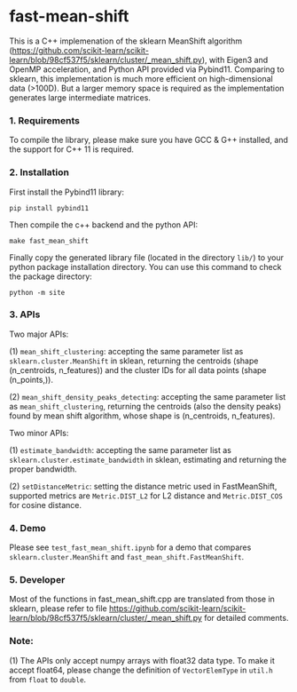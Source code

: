 # fast-mean-shift
This is a C++ implemenation of the sklearn MeanShift algorithm 
(https://github.com/scikit-learn/scikit-learn/blob/98cf537f5/sklearn/cluster/_mean_shift.py),
with Eigen3 and OpenMP acceleration, and Python API provided via Pybind11. Comparing to sklearn, this implementation is much more efficient on high-dimensional data (>100D). But a larger memory space is required as the implementation generates large intermediate matrices. 

### 1. Requirements
To compile the library, please make sure you have GCC & G++ installed, and the support for C++ 11 is required.

### 2. Installation
First install the Pybind11 library:
```
pip install pybind11
```
Then compile the c++ backend and the python API:
```
make fast_mean_shift
```
Finally copy the generated library file (located in the directory `lib/`) to your python package installation directory. You can use this command to check the package directory:
```
python -m site
```

### 3. APIs
Two major APIs:

(1) `mean_shift_clustering`: accepting the same parameter list as `sklearn.cluster.MeanShift` in sklean,  returning the centroids (shape (n_centroids, n_features)) and the cluster IDs for all data points (shape (n_points,)).

(2) `mean_shift_density_peaks_detecting`: accepting the same parameter list as `mean_shift_clustering`, returning the centroids (also the density peaks) found by mean shift algorithm, whose shape is (n_centroids, n_features).

Two minor APIs:

(1) `estimate_bandwidth`: accepting the same parameter list as `sklearn.cluster.estimate_bandwidth` in sklean, estimating and returning the proper bandwidth.

(2) `setDistanceMetric`: setting the distance metric used in FastMeanShift, supported metrics are `Metric.DIST_L2` for L2 distance and `Metric.DIST_COS` for cosine distance.


### 4. Demo
Please see `test_fast_mean_shift.ipynb` for a demo that compares `sklearn.cluster.MeanShift` and `fast_mean_shift.FastMeanShift`. 

### 5. Developer
Most of the functions in fast_mean_shift.cpp are translated from those in sklearn, please refer to file https://github.com/scikit-learn/scikit-learn/blob/98cf537f5/sklearn/cluster/_mean_shift.py for detailed comments. 

### Note:
(1) The APIs only accept numpy arrays with float32 data type. To make it accept float64, please change the definition of `VectorElemType` in `util.h` from `float` to `double`. 

